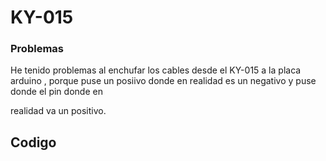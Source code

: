 # KY-015

### Problemas

He tenido problemas al enchufar los cables desde el KY-015 a la placa arduino , porque puse un posiivo donde en realidad es un negativo y puse donde el pin donde en 

realidad va un positivo.

## Codigo


